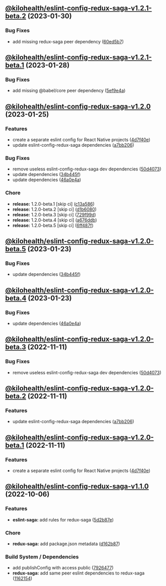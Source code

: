 ## [@kilohealth/eslint-config-redux-saga-v1.2.1-beta.2](https://github.com/kilohealth/eslint-config/compare/@kilohealth/eslint-config-redux-saga-v1.2.1-beta.1...@kilohealth/eslint-config-redux-saga-v1.2.1-beta.2) (2023-01-30)


### Bug Fixes

* add missing redux-saga peer dependency ([60ed5b7](https://github.com/kilohealth/eslint-config/commit/60ed5b79e22cb6f705c6cbf1407c560d27d90c01))

## [@kilohealth/eslint-config-redux-saga-v1.2.1-beta.1](https://github.com/kilohealth/eslint-config/compare/@kilohealth/eslint-config-redux-saga-v1.2.0...@kilohealth/eslint-config-redux-saga-v1.2.1-beta.1) (2023-01-28)


### Bug Fixes

* add missing @babel/core peer dependency ([5ef9e4a](https://github.com/kilohealth/eslint-config/commit/5ef9e4abf7b68882a3deddbec98f3e908d0813f1))

## [@kilohealth/eslint-config-redux-saga-v1.2.0](https://github.com/kilohealth/eslint-config/compare/@kilohealth/eslint-config-redux-saga-v1.1.0...@kilohealth/eslint-config-redux-saga-v1.2.0) (2023-01-25)


### Features

* create a separate eslint config for React Native projects ([4d7f40e](https://github.com/kilohealth/eslint-config/commit/4d7f40ef1eb2e479ac4af362a0ed8cf3c238723d))
* update eslint-config-redux-saga dependencies ([a7bb206](https://github.com/kilohealth/eslint-config/commit/a7bb20634e465b170adfab49b10310c6a6bba214))


### Bug Fixes

* remove useless eslint-config-redux-saga dev dependencies ([50d4073](https://github.com/kilohealth/eslint-config/commit/50d4073a2ab2e31472546fe2320d6485f1f0b90c))
* update dependencies ([34b445f](https://github.com/kilohealth/eslint-config/commit/34b445f8f970592d9ca0b5e4c14fab0465792e58))
* update dependencies ([46a0e4a](https://github.com/kilohealth/eslint-config/commit/46a0e4ae85d1bf1ca9e3f202ea3684c79993817c))


### Chore

* **release:** 1.2.0-beta.1 [skip ci] ([c13a586](https://github.com/kilohealth/eslint-config/commit/c13a586fc965c68d7284121bb9a213e288cb478e))
* **release:** 1.2.0-beta.2 [skip ci] ([d1b6080](https://github.com/kilohealth/eslint-config/commit/d1b60800e71ad6912523e06caca62b06c037f918))
* **release:** 1.2.0-beta.3 [skip ci] ([729f99d](https://github.com/kilohealth/eslint-config/commit/729f99d2d729c9c2dea7fe05b9282bf3e5f94c9c))
* **release:** 1.2.0-beta.4 [skip ci] ([a676ddb](https://github.com/kilohealth/eslint-config/commit/a676ddb1f9db71707ba12839d287a0540baac1e4))
* **release:** 1.2.0-beta.5 [skip ci] ([6ff487f](https://github.com/kilohealth/eslint-config/commit/6ff487fbd7d7c73b76435948b4788a723a3aba48))

## [@kilohealth/eslint-config-redux-saga-v1.2.0-beta.5](https://github.com/kilohealth/eslint-config/compare/@kilohealth/eslint-config-redux-saga-v1.2.0-beta.4...@kilohealth/eslint-config-redux-saga-v1.2.0-beta.5) (2023-01-23)


### Bug Fixes

* update dependencies ([34b445f](https://github.com/kilohealth/eslint-config/commit/34b445f8f970592d9ca0b5e4c14fab0465792e58))

## [@kilohealth/eslint-config-redux-saga-v1.2.0-beta.4](https://github.com/kilohealth/eslint-config/compare/@kilohealth/eslint-config-redux-saga-v1.2.0-beta.3...@kilohealth/eslint-config-redux-saga-v1.2.0-beta.4) (2023-01-23)


### Bug Fixes

* update dependencies ([46a0e4a](https://github.com/kilohealth/eslint-config/commit/46a0e4ae85d1bf1ca9e3f202ea3684c79993817c))

## [@kilohealth/eslint-config-redux-saga-v1.2.0-beta.3](https://github.com/kilohealth/eslint-config/compare/@kilohealth/eslint-config-redux-saga-v1.2.0-beta.2...@kilohealth/eslint-config-redux-saga-v1.2.0-beta.3) (2022-11-11)


### Bug Fixes

* remove useless eslint-config-redux-saga dev dependencies ([50d4073](https://github.com/kilohealth/eslint-config/commit/50d4073a2ab2e31472546fe2320d6485f1f0b90c))

## [@kilohealth/eslint-config-redux-saga-v1.2.0-beta.2](https://github.com/kilohealth/eslint-config/compare/@kilohealth/eslint-config-redux-saga-v1.2.0-beta.1...@kilohealth/eslint-config-redux-saga-v1.2.0-beta.2) (2022-11-11)


### Features

* update eslint-config-redux-saga dependencies ([a7bb206](https://github.com/kilohealth/eslint-config/commit/a7bb20634e465b170adfab49b10310c6a6bba214))

## [@kilohealth/eslint-config-redux-saga-v1.2.0-beta.1](https://github.com/kilohealth/eslint-config/compare/@kilohealth/eslint-config-redux-saga-v1.1.0...@kilohealth/eslint-config-redux-saga-v1.2.0-beta.1) (2022-11-11)


### Features

* create a separate eslint config for React Native projects ([4d7f40e](https://github.com/kilohealth/eslint-config/commit/4d7f40ef1eb2e479ac4af362a0ed8cf3c238723d))

## [@kilohealth/eslint-config-redux-saga-v1.1.0](https://github.com/kilohealth/eslint-config/compare/@kilohealth/eslint-config-redux-saga-v1.0.0...@kilohealth/eslint-config-redux-saga-v1.1.0) (2022-10-06)


### Features

* **eslint-saga:** add rules for redux-saga ([5d2b87e](https://github.com/kilohealth/eslint-config/commit/5d2b87e28aaf241e04e081253bd4af91fa566a5d))


### Chore

* **redux-saga:** add package.json metadata ([d162b87](https://github.com/kilohealth/eslint-config/commit/d162b8741395eb0e60e54924e04f61bfee58af90))


### Build System / Dependencies

* add publishConfig with access public ([7926477](https://github.com/kilohealth/eslint-config/commit/7926477ebf8df2d2079c65767864828c1671646d))
* **redux-saga:** add same peer eslint dependencies to redux-saga ([1162154](https://github.com/kilohealth/eslint-config/commit/116215435ca4775fc991048b6b68a8527394fe11))
